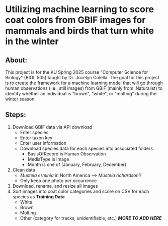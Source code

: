 # Utilizing machine learning to score coat colors from GBIF images for mammals and birds that turn white in the winter
## About:
This project is for the KU Spring 2025 course "Computer Science for Biology" (BIOL 505) taught by Dr. Jocelyn Colella. The goal for this project is to create the framework for a machine learning model that will go through human observations (i.e., still images) from GBIF (mainly from iNaturalist) to identify whether an individual is "brown", "white", or "molting" during the winter season. 
## Steps:
1. Download GBIF data via API download
	- Enter species
	- Enter taxon key
	- Enter user information
	- Download species data for each species into associated folders
		- BasisOfRecord is Human Observation
		- MediaType is Image
		- Month is one of (January, February, December)
2. Clean data
	- *Mustela erminia* in North America --> *Mustela richardsonii*
	- Only keep one photo per occurrence
3. Download, rename, and resize all images
4. Sort images into coat color categories and score on CSV for each species as **Training Data**
	- White
	- Brown
	- Molting
	- Other (category for tracks, unidentifiable, etc.)
***MORE TO ADD HERE***

